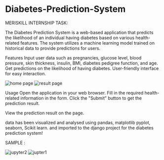 # Diabetes-Prediction-System
MERISKILL INTERNSHIP TASK:




The Diabetes Prediction System is a web-based application that predicts the likelihood of an individual having diabetes based on various health-related features. The system utilizes a machine learning model trained on historical data to provide predictions for users.

Features
Input user data such as pregnancies, glucose level, blood pressure, skin thickness, insulin, BMI, diabetes pedigree function, and age.
Get predictions on the likelihood of having diabetes.
User-friendly interface for easy interaction.

![home page](https://github.com/Vivprime/Diabetes-Prediction-System/assets/121534834/767de2b8-cd56-4279-ac66-8eef8895b5a7)
![result page](https://github.com/Vivprime/Diabetes-Prediction-System/assets/121534834/04ae2d12-2131-4afb-9f52-595057cbbec6)



Usage
Open the application in your web browser.
Fill in the required health-related information in the form.
Click the "Submit" button to get the prediction result.



View the prediction result on the page.


data has been visualized and analysed using pandas, matplotlib pyplot, seaborn, Scikit learn.
and imported to the django project for the diabetes prediction system!

SAMPLE :

![jupyter2](https://github.com/Vivprime/Diabetes-Prediction-System/assets/121534834/a902e1f6-43d4-45a3-b29a-b17e73791cbf)
![jupter1](https://github.com/Vivprime/Diabetes-Prediction-System/assets/121534834/1ddc29eb-3d4b-4852-b9f0-547bbc327238)


